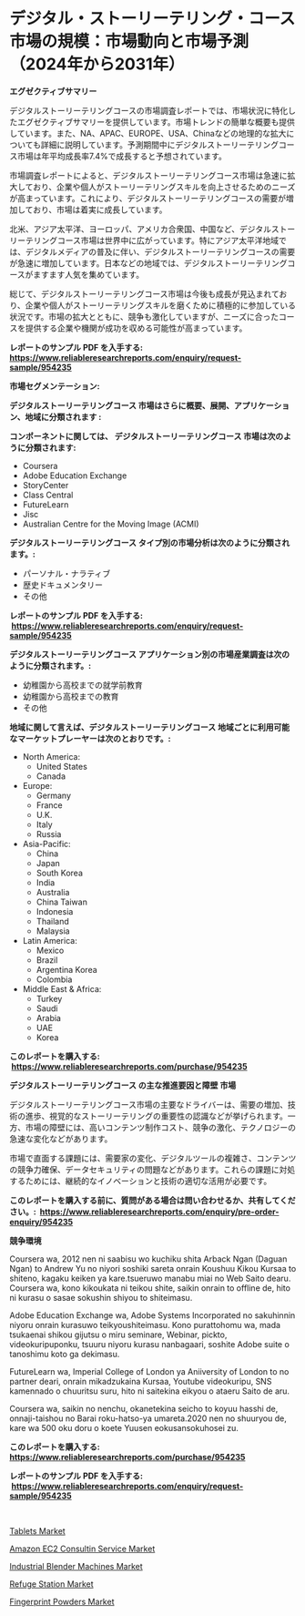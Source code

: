 <p><h1>デジタル・ストーリーテリング・コース市場の規模：市場動向と市場予測（2024年から2031年）</h1></p><p><strong>エグゼクティブサマリー</strong></p>
<p><p>デジタルストーリーテリングコースの市場調査レポートでは、市場状況に特化したエグゼクティブサマリーを提供しています。市場トレンドの簡単な概要も提供しています。また、NA、APAC、EUROPE、USA、Chinaなどの地理的な拡大についても詳細に説明しています。予測期間中にデジタルストーリーテリングコース市場は年平均成長率7.4%で成長すると予想されています。</p><p>市場調査レポートによると、デジタルストーリーテリングコース市場は急速に拡大しており、企業や個人がストーリーテリングスキルを向上させるためのニーズが高まっています。これにより、デジタルストーリーテリングコースの需要が増加しており、市場は着実に成長しています。</p><p>北米、アジア太平洋、ヨーロッパ、アメリカ合衆国、中国など、デジタルストーリーテリングコース市場は世界中に広がっています。特にアジア太平洋地域では、デジタルメディアの普及に伴い、デジタルストーリーテリングコースの需要が急速に増加しています。日本などの地域では、デジタルストーリーテリングコースがますます人気を集めています。</p><p>総じて、デジタルストーリーテリングコース市場は今後も成長が見込まれており、企業や個人がストーリーテリングスキルを磨くために積極的に参加している状況です。市場の拡大とともに、競争も激化していますが、ニーズに合ったコースを提供する企業や機関が成功を収める可能性が高まっています。</p></p>
<p><strong>レポートのサンプル PDF を入手する: <a href="https://www.reliableresearchreports.com/enquiry/request-sample/954235">https://www.reliableresearchreports.com/enquiry/request-sample/954235</a></strong></p>
<p><strong>市場セグメンテーション:</strong></p>
<p><strong> デジタルストーリーテリングコース 市場はさらに概要、展開、アプリケーション、地域に分類されます :</strong></p>
<p><strong>コンポーネントに関しては、 デジタルストーリーテリングコース 市場は次のように分類されます: &nbsp;</strong></p>
<p><ul><li>Coursera</li><li>Adobe Education Exchange</li><li>StoryCenter</li><li>Class Central</li><li>FutureLearn</li><li>Jisc</li><li>Australian Centre for the Moving Image (ACMI)</li></ul></p>
<p><strong> デジタルストーリーテリングコース タイプ別の市場分析は次のように分類されます。:</strong></p>
<p><ul><li>パーソナル・ナラティブ</li><li>歴史ドキュメンタリー</li><li>その他</li></ul></p>
<p><strong>レポートのサンプル PDF を入手する: &nbsp;<a href="https://www.reliableresearchreports.com/enquiry/request-sample/954235">https://www.reliableresearchreports.com/enquiry/request-sample/954235</a></strong></p>
<p><strong> デジタルストーリーテリングコース アプリケーション別の市場産業調査は次のように分類されます。:</strong></p>
<p><ul><li>幼稚園から高校までの就学前教育</li><li>幼稚園から高校までの教育</li><li>その他</li></ul></p>
<p><strong>地域に関して言えば、デジタルストーリーテリングコース 地域ごとに利用可能なマーケットプレーヤーは次のとおりです。:</strong></p>
<p><ul>
    <li>
        North America:
        <ul>
            <li>United States</li>
            <li>Canada</li>
        </ul>
    </li>
    <li>
        Europe:
        <ul>
            <li>Germany</li>
            <li>France</li>
            <li>U.K.</li>
            <li>Italy</li>
            <li>Russia</li>
        </ul>
    </li>
    <li>
        Asia-Pacific:
        <ul>
            <li>China</li>
            <li>Japan</li>
            <li>South Korea</li>
            <li>India</li>
            <li>Australia</li>
            <li>China Taiwan</li>
            <li>Indonesia</li>
            <li>Thailand</li>
            <li>Malaysia</li>
        </ul>
    </li>
    <li>
        Latin America:
        <ul>
            <li>Mexico</li>
            <li>Brazil</li>
            <li>Argentina Korea</li>
            <li>Colombia</li>
        </ul>
    </li>
    <li>
        Middle East & Africa:
        <ul>
            <li>Turkey</li>
            <li>Saudi</li>
            <li>Arabia</li>
            <li>UAE</li>
            <li>Korea</li>
        </ul>
    </li>
    </ul></p>
<p><strong>このレポートを購入する: &nbsp;<a href="https://www.reliableresearchreports.com/purchase/954235">https://www.reliableresearchreports.com/purchase/954235</a></strong></p>
<p><strong>デジタルストーリーテリングコース の主な推進要因と障壁 市場</strong></p>
<p><p>デジタルストーリーテリングコース市場の主要なドライバーは、需要の増加、技術の進歩、視覚的なストーリーテリングの重要性の認識などが挙げられます。一方、市場の障壁には、高いコンテンツ制作コスト、競争の激化、テクノロジーの急速な変化などがあります。</p><p>市場で直面する課題には、需要家の変化、デジタルツールの複雑さ、コンテンツの競争力確保、データセキュリティの問題などがあります。これらの課題に対処するためには、継続的なイノベーションと技術の適切な活用が必要です。</p></p>
<p><strong>このレポートを購入する前に、質問がある場合は問い合わせるか、共有してください。:&nbsp; <a href="https://www.reliableresearchreports.com/enquiry/pre-order-enquiry/954235">https://www.reliableresearchreports.com/enquiry/pre-order-enquiry/954235</a></strong></p>
<p><strong>競争環境</strong></p>
<p><p>Coursera wa, 2012 nen ni saabisu wo kuchiku shita Arback Ngan (Daguan Ngan) to Andrew Yu no niyori soshiki sareta onrain Koushuu Kikou Kursaa to shiteno, kagaku keiken ya kare.tsueruwo manabu miai no Web Saito dearu. Coursera wa, kono kikoukata ni teikou shite, saikin onrain to offline de, hito ni kurasu o sasae sokushin shiyou to shiteimasu.</p><p>Adobe Education Exchange wa, Adobe Systems Incorporated no sakuhinnin niyoru onrain kurasuwo teikyoushiteimasu. Kono purattohomu wa, mada tsukaenai shikou gijutsu o miru seminare, Webinar, pickto, videokuripuponku, tsuuru niyoru kurasu nanbagaari, soshite Adobe suite o tanoshimu koto ga dekimasu.</p><p>FutureLearn wa, Imperial College of London ya Aniiversity of London to no partner deari, onrain mikadzukaina Kursaa, Youtube videokuripu, SNS kamennado o chuuritsu suru, hito ni saitekina eikyou o ataeru Saito de aru.</p><p>Coursera wa, saikin no nenchu, okanetekina seicho to koyuu hasshi de, onnaji-taishou no Barai roku-hatso-ya umareta.2020 nen no shuuryou de, kare wa 500 oku doru o koete Yuusen eokusansokuhosei zu.</p></p>
<p><strong>このレポートを購入する: &nbsp; <a href="https://www.reliableresearchreports.com/purchase/954235">https://www.reliableresearchreports.com/purchase/954235</a></strong></p>
<p><strong>レポートのサンプル PDF を入手する: &nbsp;<a href="https://www.reliableresearchreports.com/enquiry/request-sample/954235">https://www.reliableresearchreports.com/enquiry/request-sample/954235</a></strong><strong></strong></p>
<p>&nbsp;</p>
<p><p><a href="https://view.publitas.com/reportprime-1/tablets-market-dynamics-2024-2031-also-about-its-market-trends-projections-and-opportunities/">Tablets Market</a></p><p><a href="https://circular-yam-9b9.notion.site/Amazon-EC2-Consultin-Service-Market-Analysis-Examines-its-Scope-on-Growth-Opportunities-and-Forecas-bfdf0682c839455794e10caa3ad41f26">Amazon EC2 Consultin Service Market</a></p><p><a href="https://github.com/dringals/Market-Research-Report-List-3/blob/main/industrial-blender-machines-market.md">Industrial Blender Machines Market</a></p><p><a href="https://issuu.com/reportprime-2/docs/refuge-station-market-size-2030.pptx">Refuge Station Market</a></p><p><a href="https://view.publitas.com/reportprime-1/global-fingerprint-powders-market-by-types-applications-and-major-players-with-regional-growth-rate-analysis-and-development-situation-from-2024-to-2031/">Fingerprint Powders Market</a></p></p>